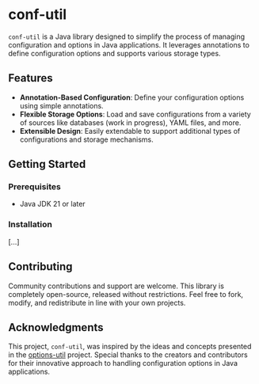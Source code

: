 # conf-util
`conf-util` is a Java library designed to simplify the process of managing configuration and options in Java applications. It leverages annotations to define configuration options and supports various storage types.

## Features
- **Annotation-Based Configuration**: Define your configuration options using simple annotations.
- **Flexible Storage Options**: Load and save configurations from a variety of sources like databases (work in progress), YAML files, and more.
- **Extensible Design**: Easily extendable to support additional types of configurations and storage mechanisms.

## Getting Started

### Prerequisites
- Java JDK 21 or later

### Installation
[...]

## Contributing
Community contributions and support are welcome. This library is completely open-source, released without restrictions. Feel free to fork, modify, and redistribute in line with your own projects.

## Acknowledgments
This project, `conf-util`, was inspired by the ideas and concepts presented in the [options-util](https://github.com/options-util/options-util) project. Special thanks to the creators and contributors for their innovative approach to handling configuration options in Java applications.
